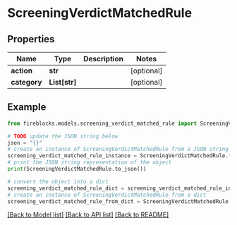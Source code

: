 # ScreeningVerdictMatchedRule


## Properties

Name | Type | Description | Notes
------------ | ------------- | ------------- | -------------
**action** | **str** |  | [optional] 
**category** | **List[str]** |  | [optional] 

## Example

```python
from fireblocks.models.screening_verdict_matched_rule import ScreeningVerdictMatchedRule

# TODO update the JSON string below
json = "{}"
# create an instance of ScreeningVerdictMatchedRule from a JSON string
screening_verdict_matched_rule_instance = ScreeningVerdictMatchedRule.from_json(json)
# print the JSON string representation of the object
print(ScreeningVerdictMatchedRule.to_json())

# convert the object into a dict
screening_verdict_matched_rule_dict = screening_verdict_matched_rule_instance.to_dict()
# create an instance of ScreeningVerdictMatchedRule from a dict
screening_verdict_matched_rule_from_dict = ScreeningVerdictMatchedRule.from_dict(screening_verdict_matched_rule_dict)
```
[[Back to Model list]](../README.md#documentation-for-models) [[Back to API list]](../README.md#documentation-for-api-endpoints) [[Back to README]](../README.md)


